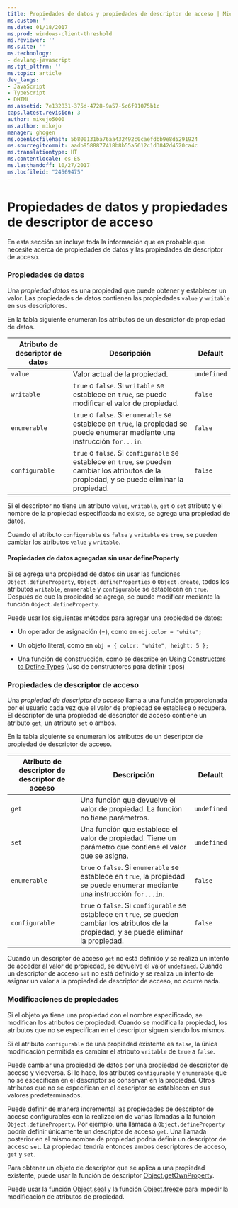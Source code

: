 ```yaml
---
title: Propiedades de datos y propiedades de descriptor de acceso | Microsoft Docs
ms.custom: ''
ms.date: 01/18/2017
ms.prod: windows-client-threshold
ms.reviewer: ''
ms.suite: ''
ms.technology:
- devlang-javascript
ms.tgt_pltfrm: ''
ms.topic: article
dev_langs:
- JavaScript
- TypeScript
- DHTML
ms.assetid: 7e132831-375d-4728-9a57-5c6f91075b1c
caps.latest.revision: 3
author: mikejo5000
ms.author: mikejo
manager: ghogen
ms.openlocfilehash: 5b800131ba76aa432492c0caefdbb9e8d5291924
ms.sourcegitcommit: aadb9588877418b8b55a5612c1d3842d4520ca4c
ms.translationtype: HT
ms.contentlocale: es-ES
ms.lasthandoff: 10/27/2017
ms.locfileid: "24569475"
---
```

# <a name="data-properties-and-accessor-properties"></a>Propiedades de datos y propiedades de descriptor de acceso
En esta sección se incluye toda la información que es probable que necesite acerca de propiedades de datos y las propiedades de descriptor de acceso.  
  
### <a name="data-properties"></a>Propiedades de datos  
 Una *propiedad datos* es una propiedad que puede obtener y establecer un valor. Las propiedades de datos contienen las propiedades `value` y `writable` en sus descriptores.  
  
 En la tabla siguiente enumeran los atributos de un descriptor de propiedad de datos.  
  
|Atributo de descriptor de datos|Descripción|Default|  
|-------------------------------|-----------------|-------------|  
|`value`|Valor actual de la propiedad.|`undefined`|  
|`writable`|`true` o `false`. Si `writable` se establece en `true`, se puede modificar el valor de propiedad.|`false`|  
|`enumerable`|`true` o `false`. Si `enumerable` se establece en `true`, la propiedad se puede enumerar mediante una instrucción `for...in`.|`false`|  
|`configurable`|`true` o `false`. Si `configurable` se establece en `true`, se pueden cambiar los atributos de la propiedad, y se puede eliminar la propiedad.|`false`|  
  
 Si el descriptor no tiene un atributo `value`, `writable`, `get` o `set` atributo y el nombre de la propiedad especificada no existe, se agrega una propiedad de datos.  
  
 Cuando el atributo `configurable` es `false` y `writable` es `true`, se pueden cambiar los atributos `value` y `writable`.  
  
#### <a name="data-properties-added-without-using-defineproperty"></a>Propiedades de datos agregadas sin usar defineProperty  
 Si se agrega una propiedad de datos sin usar las funciones `Object.defineProperty`, `Object.defineProperties` o `Object.create`, todos los atributos `writable`, `enumerable` y `configurable` se establecen en `true`. Después de que la propiedad se agrega, se puede modificar mediante la función `Object.defineProperty`.  
  
 Puede usar los siguientes métodos para agregar una propiedad de datos:  
  
-   Un operador de asignación (=), como en `obj.color = "white";`  
  
-   Un objeto literal, como en `obj = { color: "white", height: 5 };`  
  
-   Una función de construcción, como se describe en [Using Constructors to Define Types](../../javascript/advanced/using-constructors-to-define-types.md) (Uso de constructores para definir tipos)  
  
### <a name="accessor-properties"></a>Propiedades de descriptor de acceso  
 Una *propiedad de descriptor de acceso* llama a una función proporcionada por el usuario cada vez que el valor de propiedad se establece o recupera. El descriptor de una propiedad de descriptor de acceso contiene un atributo `get`, un atributo `set` o ambos.  
  
 En la tabla siguiente se enumeran los atributos de un descriptor de propiedad de descriptor de acceso.  
  
|Atributo de descriptor de descriptor de acceso|Descripción|Default|  
|-----------------------------------|-----------------|-------------|  
|`get`|Una función que devuelve el valor de propiedad. La función no tiene parámetros.|`undefined`|  
|`set`|Una función que establece el valor de propiedad. Tiene un parámetro que contiene el valor que se asigna.|`undefined`|  
|`enumerable`|`true` o `false`. Si `enumerable` se establece en `true`, la propiedad se puede enumerar mediante una instrucción `for...in`.|`false`|  
|`configurable`|`true` o `false`. Si `configurable` se establece en `true`, se pueden cambiar los atributos de la propiedad, y se puede eliminar la propiedad.|`false`|  
  
 Cuando un descriptor de acceso `get` no está definido y se realiza un intento de acceder al valor de propiedad, se devuelve el valor `undefined`. Cuando un descriptor de acceso `set` no está definido y se realiza un intento de asignar un valor a la propiedad de descriptor de acceso, no ocurre nada.  
  
### <a name="property-modifications"></a>Modificaciones de propiedades  
 Si el objeto ya tiene una propiedad con el nombre especificado, se modifican los atributos de propiedad. Cuando se modifica la propiedad, los atributos que no se especifican en el descriptor siguen siendo los mismos.  
  
 Si el atributo `configurable` de una propiedad existente es `false`, la única modificación permitida es cambiar el atributo `writable` de `true` a `false`.  
  
 Puede cambiar una propiedad de datos por una propiedad de descriptor de acceso y viceversa. Si lo hace, los atributos `configurable` y `enumerable` que no se especifican en el descriptor se conservan en la propiedad. Otros atributos que no se especifican en el descriptor se establecen en sus valores predeterminados.  
  
 Puede definir de manera incremental las propiedades de descriptor de acceso configurables con la realización de varias llamadas a la función `Object.defineProperty`. Por ejemplo, una llamada a `Object.defineProperty` podría definir únicamente un descriptor de acceso `get`. Una llamada posterior en el mismo nombre de propiedad podría definir un descriptor de acceso `set`. La propiedad tendría entonces ambos descriptores de acceso, `get` y `set`.  
  
 Para obtener un objeto de descriptor que se aplica a una propiedad existente, puede usar la función de descriptor [Object.getOwnProperty](../../javascript/reference/object-getownpropertydescriptor-function-javascript.md).  
  
 Puede usar la función [Object.seal](../../javascript/reference/object-seal-function-javascript.md) y la función [Object.freeze](../../javascript/reference/object-freeze-function-javascript.md) para impedir la modificación de atributos de propiedad.